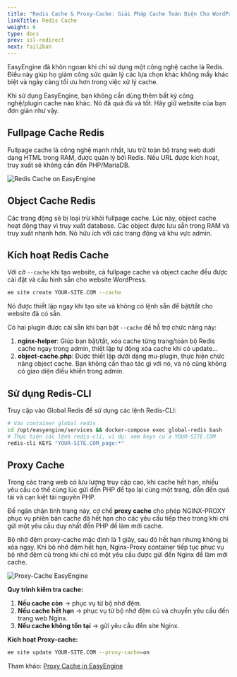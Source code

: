 ```yaml
---
title: "Redis Cache & Proxy-Cache: Giải Pháp Cache Toàn Diện Cho WordPress"
linkTitle: Redis Cache 
weight: 6
type: docs
prev: ssl-redirect
next: fail2ban
---
```


EasyEngine đã khôn ngoan khi chỉ sử dụng một công nghệ cache là Redis. Điều này giúp họ giảm công sức quản lý các lựa chọn khác không mấy khác biệt và ngày càng tối ưu hơn trong việc xử lý cache.  

Khi sử dụng EasyEngine, bạn không cần dùng thêm bất kỳ công nghệ/plugin cache nào khác. Nó đã quá đủ và tốt. Hãy giữ website của bạn đơn giản như vậy.  

## Fullpage Cache Redis  

Fullpage cache là công nghệ mạnh nhất, lưu trữ toàn bộ trang web dưới dạng HTML trong RAM, được quản lý bởi Redis. Nếu URL được kích hoạt, truy xuất sẽ không cần đến PHP/MariaDB.  

![Redis Cache on EasyEngine](/images/easyengine-server.svg)

## Object Cache Redis  

Các trang động sẽ bị loại trừ khỏi fullpage cache. Lúc này, object cache hoạt động thay vì truy xuất database. Các object được lưu sẵn trong RAM và truy xuất nhanh hơn. Nó hữu ích với các trang động và khu vực admin.  

## Kích hoạt Redis Cache

Với cờ `--cache` khi tạo website, cả fullpage cache và object cache đều được cài đặt và cấu hình sẵn cho website WordPress.  

```bash
ee site create YOUR-SITE.COM --cache
```

Nó được thiết lập ngay khi tạo site và không có lệnh sẵn để bật/tắt cho website đã có sẵn.  

Có hai plugin được cài sẵn khi bạn bật `--cache` để hỗ trợ chức năng này:  

1. **nginx-helper**: Giúp bạn bật/tắt, xóa cache từng trang/toàn bộ Redis cache ngay trong admin, thiết lập tự động xóa cache khi có update…  
2. **object-cache.php**: Được thiết lập dưới dạng mu-plugin, thực hiện chức năng object cache. Bạn không cần thao tác gì với nó, và nó cũng không có giao diện điều khiển trong admin.  

## Sử dụng Redis-CLI  

Truy cập vào Global Redis để sử dụng các lệnh Redis-CLI:  

```bash
# Vào container global redis
cd /opt/easyengine/services && docker-compose exec global-redis bash
# Thực hiện các lệnh redis-cli, ví dụ: xem keys của YOUR-SITE.COM
redis-cli KEYS "YOUR-SITE.COM_page:*"
```

## Proxy Cache

Trong các trang web có lưu lượng truy cập cao, khi cache hết hạn, nhiều yêu cầu có thể cùng lúc gửi đến PHP để tạo lại cùng một trang, dẫn đến quá tải và cạn kiệt tài nguyên PHP.  

Để ngăn chặn tình trạng này, cơ chế **proxy cache** cho phép NGINX-PROXY phục vụ phiên bản cache đã hết hạn cho các yêu cầu tiếp theo trong khi chỉ gửi một yêu cầu duy nhất đến PHP để làm mới cache.  

Bộ nhớ đệm proxy-cache mặc định là 1 giây, sau đó hết hạn nhưng không bị xóa ngay. Khi bộ nhớ đệm hết hạn, Nginx-Proxy container tiếp tục phục vụ bộ nhớ đệm cũ trong khi chỉ có một yêu cầu được gửi đến Nginx để làm mới cache.  

![Proxy-Cache EasyEngine](/images/proxy-cache-easyengine.svg)

**Quy trình kiểm tra cache:**  

1. **Nếu cache còn** → phục vụ từ bộ nhớ đệm.  
2. **Nếu cache hết hạn** → phục vụ từ bộ nhớ đệm cũ và chuyển yêu cầu đến trang web Nginx.  
3. **Nếu cache không tồn tại** → gửi yêu cầu đến site Nginx.  

**Kích hoạt Proxy-cache:**  

```bash
ee site update YOUR-SITE.COM --proxy-cache=on
```

Tham khảo: [Proxy Cache in EasyEngine](https://easyengine.io/handbook/proxy-cache-as-stale-on-nginx-proxy-in-easyengine-v4/)  
